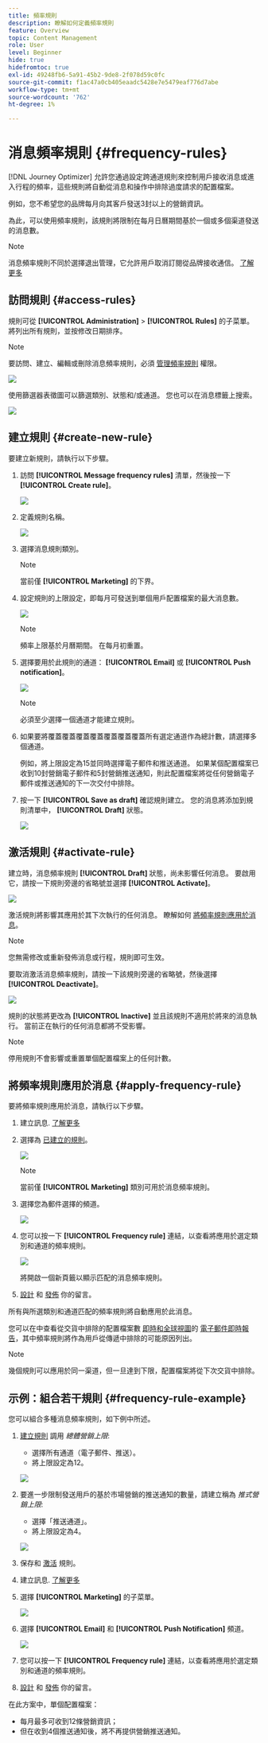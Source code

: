 ```yaml
---
title: 頻率規則
description: 瞭解如何定義頻率規則
feature: Overview
topic: Content Management
role: User
level: Beginner
hide: true
hidefromtoc: true
exl-id: 49248fb6-5a91-45b2-9de8-2f078d59c0fc
source-git-commit: f1ac47a0cb405eaadc5428e7e5479eaf776d7abe
workflow-type: tm+mt
source-wordcount: '762'
ht-degree: 1%

---
```


# 消息頻率規則 {#frequency-rules}

[!DNL Journey Optimizer] 允許您通過設定跨通道規則來控制用戶接收消息或進入行程的頻率，這些規則將自動從消息和操作中排除過度請求的配置檔案。

例如，您不希望您的品牌每月向其客戶發送3封以上的營銷資訊。

為此，可以使用頻率規則，該規則將限制在每月日曆期間基於一個或多個渠道發送的消息數。

>[!NOTE]
>
>消息頻率規則不同於選擇退出管理，它允許用戶取消訂閱從品牌接收通信。 [了解更多](../messages/consent.md#opt-out-management)

## 訪問規則 {#access-rules}

規則可從 **[!UICONTROL Administration]** > **[!UICONTROL Rules]** 的子菜單。 將列出所有規則，並按修改日期排序。

>[!NOTE]
>
>要訪問、建立、編輯或刪除消息頻率規則，必須 [管理頻率規則](../administration/high-low-permissions.md#manage-frequency-rules) 權限。

![](assets/message-rules-access.png)

使用篩選器表徵圖可以篩選類別、狀態和/或通道。 您也可以在消息標籤上搜索。

![](assets/message-rules-filter.png)

## 建立規則 {#create-new-rule}

要建立新規則，請執行以下步驟。

1. 訪問 **[!UICONTROL Message frequency rules]** 清單，然後按一下 **[!UICONTROL Create rule]**。

   ![](assets/message-rules-create.png)

1. 定義規則名稱。

   ![](assets/message-rules-details.png)

1. 選擇消息規則類別。

   >[!NOTE]
   >
   >當前僅 **[!UICONTROL Marketing]** 的下界。

1. 設定規則的上限設定，即每月可發送到單個用戶配置檔案的最大消息數。

   ![](assets/message-rules-capping.png)

   >[!NOTE]
   >
   >頻率上限基於月曆期間。 在每月初重置。

1. 選擇要用於此規則的通道： **[!UICONTROL Email]** 或 **[!UICONTROL Push notification]**。

   ![](assets/message-rules-channels.png)

   >[!NOTE]
   >
   >必須至少選擇一個通道才能建立規則。

1. 如果要將覆蓋覆蓋覆蓋覆蓋覆蓋覆蓋覆蓋所有選定通道作為總計數，請選擇多個通道。

   例如，將上限設定為15並同時選擇電子郵件和推送通道。 如果某個配置檔案已收到10封營銷電子郵件和5封營銷推送通知，則此配置檔案將從任何營銷電子郵件或推送通知的下一次交付中排除。

1. 按一下 **[!UICONTROL Save as draft]** 確認規則建立。 您的消息將添加到規則清單中， **[!UICONTROL Draft]** 狀態。

   ![](assets/message-rules-created.png)

## 激活規則 {#activate-rule}

建立時，消息頻率規則 **[!UICONTROL Draft]** 狀態，尚未影響任何消息。 要啟用它，請按一下規則旁邊的省略號並選擇 **[!UICONTROL Activate]**。

![](assets/message-rules-activate.png)

激活規則將影響其應用於其下次執行的任何消息。 瞭解如何 [將頻率規則應用於消息](#apply-frequency-rule)。

>[!NOTE]
>
>您無需修改或重新發佈消息或行程，規則即可生效。

要取消激活消息頻率規則，請按一下該規則旁邊的省略號，然後選擇 **[!UICONTROL Deactivate]**。

![](assets/message-rules-deactivate.png)

規則的狀態將更改為 **[!UICONTROL Inactive]** 並且該規則不適用於將來的消息執行。 當前正在執行的任何消息都將不受影響。

>[!NOTE]
>
>停用規則不會影響或重置單個配置檔案上的任何計數。

## 將頻率規則應用於消息 {#apply-frequency-rule}

要將頻率規則應用於消息，請執行以下步驟。

1. 建立訊息. [了解更多](../messages/get-started-content.md#create-new-message)

1. 選擇為 [已建立的規則](#create-new-rule)。

   ![](assets/message-rules-msg-properties.png)

   >[!NOTE]
   >
   >當前僅 **[!UICONTROL Marketing]** 類別可用於消息頻率規則。

1. 選擇您為郵件選擇的頻道。

   ![](assets/message-rules-msg-channels.png)

1. 您可以按一下 **[!UICONTROL Frequency rule]** 連結，以查看將應用於選定類別和通道的頻率規則。

   ![](assets/message-rules-msg-link.png)

   將開啟一個新頁籤以顯示匹配的消息頻率規則。

1. [設計](../design/design-emails.md) 和 [發佈](../messages/publish-manage-message.md) 你的留言。

所有與所選類別和通道匹配的頻率規則將自動應用於此消息。

<!--Clicking the link out button next to the category selector will jump you over to the rules inventory screen to see which rules will be applied to the message.-->

您可以在中查看從交貨中排除的配置檔案數 [即時和全球視圖](../reports/message-monitoring.md)的 [電子郵件即時報告](../reports/email-live-report.md)，其中頻率規則將作為用戶從傳遞中排除的可能原因列出。

>[!NOTE]
>
>幾個規則可以應用於同一渠道，但一旦達到下限，配置檔案將從下次交貨中排除。

## 示例：組合若干規則 {#frequency-rule-example}

您可以組合多種消息頻率規則，如下例中所述。

1. [建立規則](#create-new-rule) 調用 *總體營銷上限*:

   * 選擇所有通道（電子郵件、推送）。
   * 將上限設定為12。

   ![](assets/message-rules-ex-overall-cap.png)

1. 要進一步限制發送用戶的基於市場營銷的推送通知的數量，請建立稱為 *推式營銷上限*:

   * 選擇「推送通道」。
   * 將上限設定為4。

   ![](assets/message-rules-ex-push-cap.png)

1. 保存和 [激活](#activate-rule) 規則。

1. 建立訊息. [了解更多](../messages/get-started-content.md#create-new-message)

1. 選擇 **[!UICONTROL Marketing]** 的子菜單。

   ![](assets/message-rules-ex-category-maktg.png)

1. 選擇 **[!UICONTROL Email]** 和 **[!UICONTROL Push Notification]** 頻道。

   ![](assets/message-rules-ex-channels.png)

1. 您可以按一下 **[!UICONTROL Frequency rule]** 連結，以查看將應用於選定類別和通道的頻率規則。

1. [設計](../design/design-emails.md) 和 [發佈](../messages/publish-manage-message.md) 你的留言。

在此方案中，單個配置檔案：
* 每月最多可收到12條營銷資訊；
* 但在收到4個推送通知後，將不再提供營銷推送通知。
